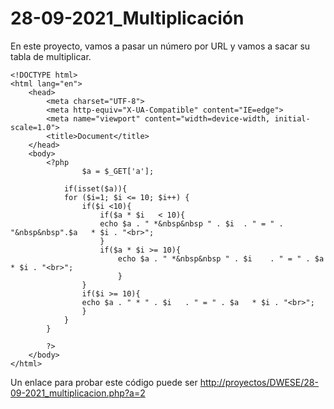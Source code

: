 #  28-09-2021_Multiplicación

En este proyecto, vamos a pasar un número por URL y vamos a sacar su tabla de multiplicar.

```php+HTML
<!DOCTYPE html>
<html lang="en">
    <head>
        <meta charset="UTF-8">
        <meta http-equiv="X-UA-Compatible" content="IE=edge">
        <meta name="viewport" content="width=device-width, initial-scale=1.0">
        <title>Document</title>
    </head>
    <body>
        <?php 
                $a = $_GET['a'];

            if(isset($a)){
            for ($i=1; $i <= 10; $i++) { 
                if($i <10){
                    if($a * $i   < 10){
                    echo $a . " *&nbsp&nbsp " . $i  . " = " . "&nbsp&nbsp".$a   * $i . "<br>";
                    }
                    if($a * $i >= 10){
                        echo $a . " *&nbsp&nbsp " . $i    . " = " . $a   * $i . "<br>";
                        }
                }
                if($i >= 10){
                echo $a . " * " . $i   . " = " . $a   * $i . "<br>";
                }
            }
        }
     
        ?>
    </body>
</html>
```

Un enlace para probar este código puede ser [http://proyectos/DWESE/28-09-2021_multiplicacion.php?a=2]()